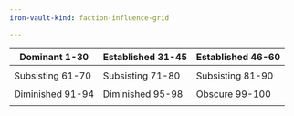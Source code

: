 ```yaml
---
iron-vault-kind: faction-influence-grid

---
```



| Dominant 1-30 | Established 31-45 | Established 46-60 |
|---|---|---|
| | | |
| Subsisting 61-70 | Subsisting 71-80 | Subsisting 81-90 |
| | | |
| Diminished 91-94 | Diminished 95-98 | Obscure 99-100 |
| | | |
